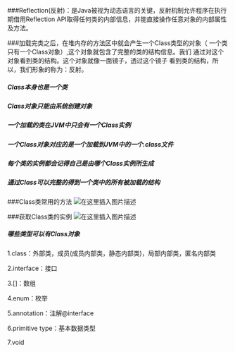 ###Reflection(反射)：是Java被视为动态语言的关键，反射机制允许程序在执行期借用Reflection API取得任何类的内部信息，并能直接操作任意对象的内部属性及方法。

###加载完类之后，在堆内存的方法区中就会产生一个Class类型的对象（
一个类只有一个Class对象）,这个对象就包含了完整的类的结构信息。我们
通过对这个对象看到类的结构。这个对象就像一面镜子，透过这个镜子
看到类的结构，所以，我们形象的称为：反射。

##### Class本身也是一个类
##### Class对象只能由系统创建对象
##### 一个加载的类在JVM中只会有一个Class实例
##### 一个Class对象对应的是一个加载到JVM中的一个.class文件
##### 每个类的实例都会记得自己是由哪个Class实例所生成
##### 通过Class可以完整的得到一个类中的所有被加载的结构

###Class类常用的方法
![在这里插入图片描述](https://img-blog.csdnimg.cn/20200420124850130.png?x-oss-process=image/watermark,type_ZmFuZ3poZW5naGVpdGk,shadow_10,text_aHR0cHM6Ly9ibG9nLmNzZG4ubmV0L3FxXzQzMDcyMzk5,size_16,color_FFFFFF,t_70)

###获取Class类的实例
![在这里插入图片描述](https://img-blog.csdnimg.cn/20200420125118845.png?x-oss-process=image/watermark,type_ZmFuZ3poZW5naGVpdGk,shadow_10,text_aHR0cHM6Ly9ibG9nLmNzZG4ubmV0L3FxXzQzMDcyMzk5,size_16,color_FFFFFF,t_70)


##### 哪些类型可以有Class对象
1.class：外部类，成员(成员内部类，静态内部类)，局部内部类，匿名内部类

2.interface：接口


3.[]：数组

4.enum：枚举

5.annotation：注解@interface

6.primitive type：基本数据类型

7.void
